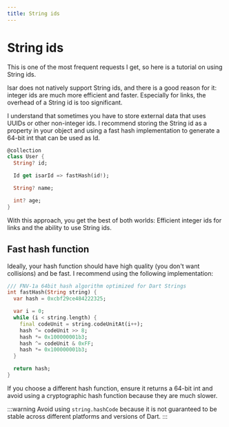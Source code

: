 ```yaml
---
title: String ids
---
```


# String ids

This is one of the most frequent requests I get, so here is a tutorial on using String ids.

Isar does not natively support String ids, and there is a good reason for it: integer ids are much more efficient and faster. Especially for links, the overhead of a String id is too significant.

I understand that sometimes you have to store external data that uses UUIDs or other non-integer ids. I recommend storing the String id as a property in your object and using a fast hash implementation to generate a 64-bit int that can be used as Id.

```dart
@collection
class User {
  String? id;

  Id get isarId => fastHash(id!);

  String? name;

  int? age;
}
```

With this approach, you get the best of both worlds: Efficient integer ids for links and the ability to use String ids.

## Fast hash function

Ideally, your hash function should have high quality (you don't want collisions) and be fast. I recommend using the following implementation:

```dart
/// FNV-1a 64bit hash algorithm optimized for Dart Strings
int fastHash(String string) {
  var hash = 0xcbf29ce484222325;

  var i = 0;
  while (i < string.length) {
    final codeUnit = string.codeUnitAt(i++);
    hash ^= codeUnit >> 8;
    hash *= 0x100000001b3;
    hash ^= codeUnit & 0xFF;
    hash *= 0x100000001b3;
  }

  return hash;
}
```

If you choose a different hash function, ensure it returns a 64-bit int and avoid using a cryptographic hash function because they are much slower.

:::warning
Avoid using `string.hashCode` because it is not guaranteed to be stable across different platforms and versions of Dart.
:::